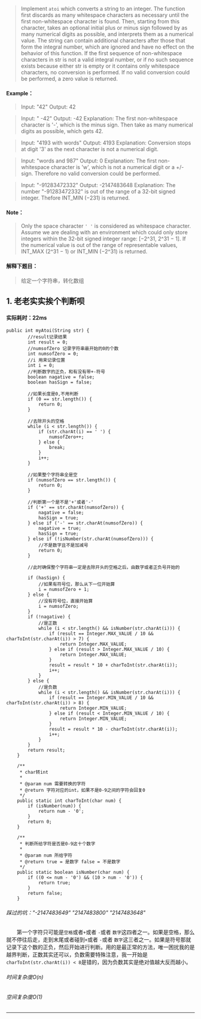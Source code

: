 > Implement `atoi` which converts a string to an integer.
The function first discards as many whitespace characters as necessary until the first non-whitespace character is found. Then, starting from this character, takes an optional initial plus or minus sign followed by as many numerical digits as possible, and interprets them as a numerical value.
The string can contain additional characters after those that form the integral number, which are ignored and have no effect on the behavior of this function.
If the first sequence of non-whitespace characters in str is not a valid integral number, or if no such sequence exists because either str is empty or it contains only whitespace characters, no conversion is performed.
If no valid conversion could be performed, a zero value is returned.
#### Example：
> Input: "42"
Output: 42

> Input: "   -42"
Output: -42
Explanation: The first non-whitespace character is '-', which is the minus sign.
             Then take as many numerical digits as possible, which gets 42.

> Input: "4193 with words"
Output: 4193
Explanation: Conversion stops at digit '3' as the next character is not a numerical digit.

> Input: "words and 987"
Output: 0
Explanation: The first non-whitespace character is 'w', which is not a numerical 
             digit or a +/- sign. Therefore no valid conversion could be performed.

> Input: "-91283472332"
Output: -2147483648
Explanation: The number "-91283472332" is out of the range of a 32-bit signed integer.
             Thefore INT_MIN (−231) is returned.

#### Note：
> Only the space character `' '` is considered as whitespace character.
Assume we are dealing with an environment which could only store integers within the 32-bit signed integer range: [−2^31,  2^31 − 1]. If the numerical value is out of the range of representable values, INT_MAX (2^31 − 1) or INT_MIN (−2^31) is returned.
#### 解释下题目：
> 给定一个字符串，转化数组


## 1. 老老实实挨个判断呗
#### 实际耗时：22ms
```
public int myAtoi(String str) {
        //result记录结果
        int result = 0;
        //numsofZero 记录字符串最开始的0的个数
        int numsofZero = 0;
        //i 用来记录位置
        int i = 0;
        //判断数字的正负，和有没有带+-符号
        boolean nagative = false;
        boolean hasSign = false;

        //如果长度是0,不用判断
        if (0 == str.length()) {
            return 0;
        }

        //去除开头的空格
        while (i < str.length()) {
            if (str.charAt(i) == ' ') {
                numsofZero++;
            } else {
                break;
            }
            i++;
        }

        //如果整个字符串全是空
        if (numsofZero == str.length()) {
            return 0;
        }

        //判断第一个是不是'+'或者'-'
        if ('+' == str.charAt(numsofZero)) {
            nagative = false;
            hasSign = true;
        } else if ('-' == str.charAt(numsofZero)) {
            nagative = true;
            hasSign = true;
        } else if (!isNumber(str.charAt(numsofZero))) {
            //不是数字且不是加减号
            return 0;
        }

        //此时确保整个字符串一定是去除开头的空格之后，由数字或者正负号开始的

        if (hasSign) {
            //如果有符号位，那么从下一位开始算
            i = numsofZero + 1;
        } else {
            //没有符号位，直接开始算
            i = numsofZero;
        }
        if (!nagative) {
            //是正数
            while (i < str.length() && isNumber(str.charAt(i))) {
                if (result == Integer.MAX_VALUE / 10 && charToInt(str.charAt(i)) > 7) {
                    return Integer.MAX_VALUE;
                } else if (result > Integer.MAX_VALUE / 10) {
                    return Integer.MAX_VALUE;
                }
                result = result * 10 + charToInt(str.charAt(i));
                i++;
            }
        } else {
            //是负数
            while (i < str.length() && isNumber(str.charAt(i))) {
                if (result == Integer.MIN_VALUE / 10 && charToInt(str.charAt(i)) > 8) {
                    return Integer.MIN_VALUE;
                } else if (result < Integer.MIN_VALUE / 10) {
                    return Integer.MIN_VALUE;
                }
                result = result * 10 - charToInt(str.charAt(i));
                i++;
            }
        }
        return result;
    }

    /**
     * char转int
     *
     * @param num 需要转换的字符
     * @return 字符对应的int，如果不是0-9之间的字符会回复0
     */
    public static int charToInt(char num) {
        if (isNumber(num)) {
            return num - '0';
        }
        return 0;
    }

    /**
     * 判断所给字符是否是0-9这十个数字
     *
     * @param num 所给字符
     * @return true = 是数字 false = 不是数字
     */
    public static boolean isNumber(char num) {
        if ((0 <= num - '0') && (10 > num - '0')) {
            return true;
        }
        return false;
    }
```
###### 踩过的坑："-2147483649"  "2147483800"  "2147483648"
&emsp;&emsp;第一个字符只可能是`空格`或者`+`或者 `-`或者 `数字`这四者之一。如果是空格，那么就不停往后走，走到末尾或者碰到`+`或者 `-`或者 `数字`这三者之一。如果是符号那就记录下这个数的正负，然后开始进行判断。用的是最正常的方法，唯一困扰我的是越界判断，正数其实还可以，负数需要特殊注意，我一开始是`charToInt(str.charAt(i)) < 8`是错的，因为负数其实是绝对值越大反而越小。
###### 时间复杂度O(n)
###### 空间复杂度O(1)
---------
